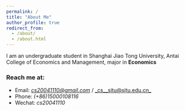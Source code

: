 ```yaml
---
permalink: /
title: "About Me"
author_profile: true
redirect_from: 
  - /about/
  - /about.html
---
```

I am an undergraduate student in Shanghai Jiao Tong University, Antai College of Economics and Management, major in **Economics**

### Reach me at:

* Email: [_cs20041110@gmail.com_](mailto:cs20041110@gmail.com) / [_cs__sjtu@sjtu.edu.cn_](mailto:cs__sjtu@sjtu.edu.cn)
* Phone: _(+86)15000108116_
* Wechat: _cs20041110_
  

